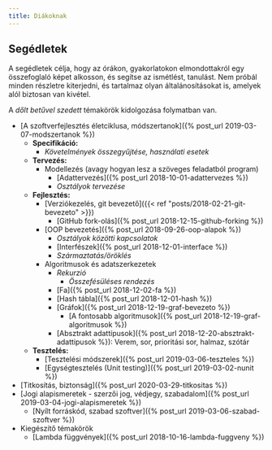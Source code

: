 ```yaml
---
title: Diákoknak
---
```


## Segédletek

A segédletek célja, hogy az órákon, gyakorlatokon elmondottakról egy összefoglaló képet alkosson, és segítse az ismétlést, tanulást. Nem próbál minden részletre kiterjedni, és tartalmaz olyan általánosításokat is, amelyek alól biztosan van kivétel.

A _dőlt betűvel szedett_ témakörök kidolgozása folymatban van.

* [A szoftverfejlesztés életciklusa, módszertanok]({% post_url 2019-03-07-modszertanok %})
  * **Specifikáció:**
    * _Követelmények összegyűjtése, használati esetek_
  * **Tervezés:**
    * Modellezés (avagy hogyan lesz a szöveges feladatból program)
      * [Adattervezés]({% post_url 2018-10-01-adattervezes %})
      * _Osztályok tervezése_
  * **Fejlesztés:**
    * [Verziókezelés, git bevezető]({{< ref "posts/2018-02-21-git-bevezeto" >}})
      * [GitHub fork-olás]({% post_url 2018-12-15-github-forking %})
    * [OOP bevezetés]({% post_url 2018-09-26-oop-alapok %})
      * _Osztályok közötti kapcsolatok_
      * [Interfészek]({% post_url 2018-12-01-interface %})
      * _Származtatás/öröklés_
    * Algoritmusok és adatszerkezetek
      * _Rekurzió_
        * _Összefésüléses rendezés_
      * [Fa]({% post_url 2018-12-02-fa %})
      * [Hash tábla]({% post_url 2018-12-01-hash %})
      * [Gráfok]({% post_url 2018-12-19-graf-bevezeto %})
        * [A fontosabb algoritmusok]({% post_url 2018-12-19-graf-algoritmusok %})
      * [Absztrakt adattípusok]({% post_url 2018-12-20-absztrakt-adattipusok %}): Verem, sor, prioritási sor, halmaz, szótár
  * **Tesztelés:**
    * [Tesztelési módszerek]({% post_url 2019-03-06-teszteles %})
    * [Egységtesztelés (Unit testing)]({% post_url 2019-03-02-nunit %})
* [Titkosítás, biztonság]({% post_url 2020-03-29-titkositas %})
* [Jogi alapismeretek - szerzői jog, védjegy, szabadalom]({% post_url 2019-03-04-jogi-alapismeretek %})
  * [Nyílt forráskód, szabad szoftver]({% post_url 2019-03-06-szabad-szoftver %})
* Kiegészítő témakörök
  * [Lambda függvények]({% post_url 2018-10-16-lambda-fuggveny %})
